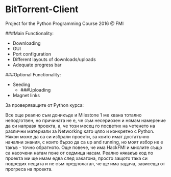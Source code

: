 # BitTorrent-Client
Project for the Python Programming Course 2016 @ FMI

###Main Functionality:
  * Downloading
  * GUI
  * Port configuration
  * Different layouts of downloads/uploads
  * Adequate progress bar

###Optional Functionality:
  * Seeding
    * ###Uploading
  * Magnet links


За проверяващите от Python курса:

Все още реално съм доникъде и Milestone 1 ме хвана тотално неподготвен, но причината не е, че съм несериозен и нямам намерение да си направя проекта, а, че този месец го посветих на четенето на различни материали за Networking като цяло и конкретно с Python. Някои може да са си избрали проекти, за които имат достатъчно начални знания, с които бързо да са up and running, но моят избор не е такъв - точно обратното. Още повече, че има HackFMI и мислите също са насочени натам поне от седмица насам. Реално някакъв код по проекта ми ще имам едва след хакатона, просто защото така си подредих нещата и не съм предполагал, че ще има задача, зависеща от прогреса на проекта.

